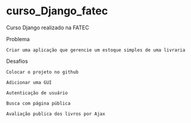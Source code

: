 # curso_Django_fatec
Curso Django realizado na FATEC 

Problema

	Criar uma aplicação que gerencie um estoque simples de uma livraria

Desafios

	Colocar o projeto no github

	Adicionar uma GUI

	Autenticação de usuário

	Busca com página pública

	Avaliação publica dos livros por Ajax




